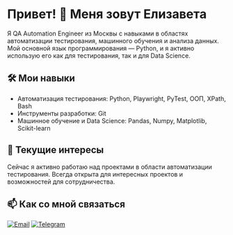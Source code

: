 # Привет! 👋 Меня зовут Елизавета

Я QA Automation Engineer из Москвы с навыками в областях автоматизации тестирования, машинного обучения и анализа данных. Мой основной язык программирования — Python, и я активно использую его как для тестирования, так и для Data Science.

## 🛠 Мои навыки
- Автоматизация тестирования: Python, Playwright, PyTest, ООП, XPath, Bash
- Инструменты разработки: Git
- Машинное обучение и Data Science: Pandas, Numpy, Matplotlib, Scikit-learn

## 🚀 Текущие интересы
Сейчас я активно работаю над проектами в области автоматизации тестирования. Всегда открыта для интересных проектов и возможностей для сотрудничества.

## 📫 Как со мной связаться
[![Email](https://img.shields.io/badge/Email-D14836?style=for-the-badge&logo=gmail&logoColor=white)](mailto:liza.sintina@bk.ru)
[![Telegram](https://img.shields.io/badge/-Telegram-26A5E4?style=for-the-badge&logo=telegram&logoColor=white)](https://t.me/woaiimao)
